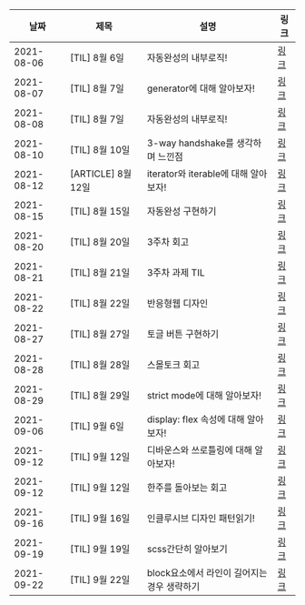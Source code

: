 | 날짜       | 제목               | 설명                                       | 링크                                                                              |
| ---------- | ------------------ | ------------------------------------------ | --------------------------------------------------------------------------------- |
| 2021-08-06 | [TIL] 8월 6일      | 자동완성의 내부로직!                       | [링크](https://velog.io/@jinn2u/8월-6일-TIL)                                      |
| 2021-08-07 | [TIL] 8월 7일      | generator에 대해 알아보자!                 | [링크](https://velog.io/@jinn2u/제너레이터란)                                     |
| 2021-08-08 | [TIL] 8월 7일      | 자동완성의 내부로직!                       | [링크](https://velog.io/@jinn2u/8월-8일-TIL)                                      |
| 2021-08-10 | [TIL] 8월 10일     | 3-way handshake를 생각하며 느낀점          | [링크](https://velog.io/@jinn2u/8월-10일-TIL)                                     |
| 2021-08-12 | [ARTICLE] 8월 12일 | iterator와 iterable에 대해 알아보자!       | [링크](https://velog.io/@jinn2u/iterator와-iterable에-대해-알아보자)              |
| 2021-08-15 | [TIL] 8월 15일     | 자동완성 구현하기                          | [링크](https://velog.io/@jinn2u/react에서-자동완성-구현하기)                      |
| 2021-08-20 | [TIL] 8월 20일     | 3주차 회고                                 | [링크](https://velog.io/@jinn2u/프로그래머스-3주차를-마무리하면-작성해보는-회고)  |
| 2021-08-21 | [TIL] 8월 21일     | 3주차 과제 TIL                             | [링크](https://velog.io/@jinn2u/08월-21일-TIL)                                    |
| 2021-08-22 | [TIL] 8월 22일     | 반응형웹 디자인                            | [링크](https://velog.io/@jinn2u/antd를-통한-반응형-웹-구현하기)                   |
| 2021-08-27 | [TIL] 8월 27일     | 토글 버튼 구현하기                         | [링크](https://velog.io/@jinn2u/토글-버튼을-자연스럽게-구현하기)                  |
| 2021-08-28 | [TIL] 8월 28일     | 스몰토크 회고                              | [링크](https://velog.io/@jinn2u/8월-28일-TIL-웹접근성과-시멘틱에-대해-생각해보기) |
| 2021-08-29 | [TIL] 8월 29일     | strict mode에 대해 알아보자!               | [링크](https://velog.io/@jinn2u/strict-mode-에-대해-알아보자)                     |
| 2021-09-06 | [TIL] 9월 6일      | display: flex 속성에 대해 알아보자!        | [링크](https://velog.io/@jinn2u/display-flex-속성에-대해-알아보자)                |
| 2021-09-12 | [TIL] 9월 12일     | 디바운스와 쓰로틀링에 대해 알아보자!       | [링크](https://velog.io/@jinn2u/디바운스와-쓰로틀링에-대해-알아보자)              |
| 2021-09-12 | [TIL] 9월 12일     | 한주를 돌아보는 회고                       | [링크](https://velog.io/@jinn2u/한주를-마무리하는-회고)                           |
| 2021-09-16 | [TIL] 9월 16일     | 인클루시브 디자인 패턴읽기!                | [링크](https://velog.io/@jinn2u/scss와-css의-차이점을-찍먹해보자)                 |
| 2021-09-19 | [TIL] 9월 19일     | scss간단히 알아보기                        | [링크](https://velog.io/@jinn2u/0919-TIL-scss-간단히-알아보기)                    |
| 2021-09-22 | [TIL] 9월 22일     | block요소에서 라인이 길어지는경우 생략하기 | [링크](https://velog.io/@jinn2u/block요소에-line이-길어질-경우-생략하기)          |
